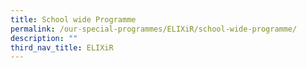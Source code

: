 ```yaml
---
title: School wide Programme
permalink: /our-special-programmes/ELIXiR/school-wide-programme/
description: ""
third_nav_title: ELIXiR
---
```

